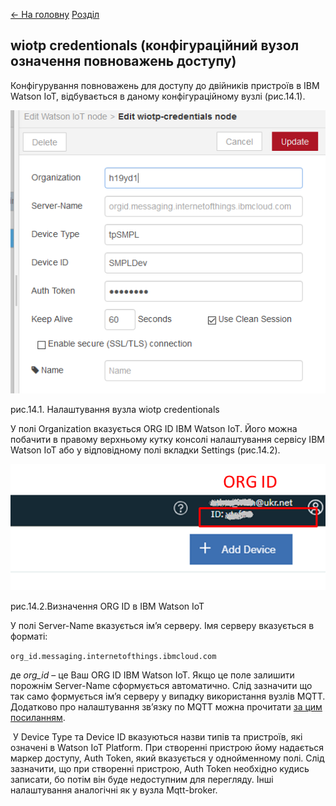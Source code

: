 [<- На головну](../)  [Розділ](README.md)

## wiotp credentionals (конфігураційний вузол означення повноважень доступу)

Конфігурування повноважень для доступу до двійників пристроїв в IBM Watson IoT, відбувається в даному конфігураційному вузлі (рис.14.1).

![img](media/14_1.png)

рис.14.1. Налаштування вузла wiotp credentionals

У полі Organization вказується ORG ID IBM Watson IoT. Його можна побачити в правому верхньому кутку консолі налаштування сервісу IBM Watson IoT або у відповідному полі вкладки Settings (рис.14.2).

![img](media/14_2.png)

рис.14.2.Визначення ORG ID в IBM Watson IoT

У полі Server-Name вказується ім’я серверу. Імя серверу вказується в форматі: 

`org_id.messaging.internetofthings.ibmcloud.com`

де *org_id* – це Ваш ORG ID IBM Watson IoT. Якщо це поле залишити порожнім Server-Name сформується автоматично. Слід зазначити що так само формується ім’я серверу у випадку використання вузлів MQTT. Додатково про налаштування зв’язку по MQTT можна прочитати [за цим посиланням](https://console.bluemix.net/docs/services/IoT/iotplatform_task.html#iotplatform_task). 

​      У Device Type та Device ID вказуються назви типів та пристроїв, які означені в Watson IoT Platform. При створенні пристрою йому надається маркер доступу, Auth Token, який вказується у однойменному полі. Слід зазначити, що при створенні пристрою, Auth Token необхідно кудись записати, бо потім він буде недоступним для перегляду. Інші налаштування аналогічні як у вузла Mqtt-broker.   